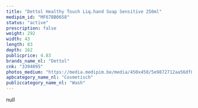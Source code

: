 ```yaml
---
title: "Dettol Healthy Touch Liq.hand Soap Sensitive 250ml"
medipim_id: "MF67BB0658"
status: "active"
prescription: false
weight: 292
width: 43
length: 83
depth: 162
publicprice: 4.83
brands_name_nl: "Dettol"
cnk: "3394095"
photos_medium: "https://media.medipim.be/media/450x450/5e9872712aa56df8ae8da97bb3d7c40e.jpg"
apbcategory_name_nl: "Cosmetisch"
publiccategory_name_nl: "Wash"
---
```

null
